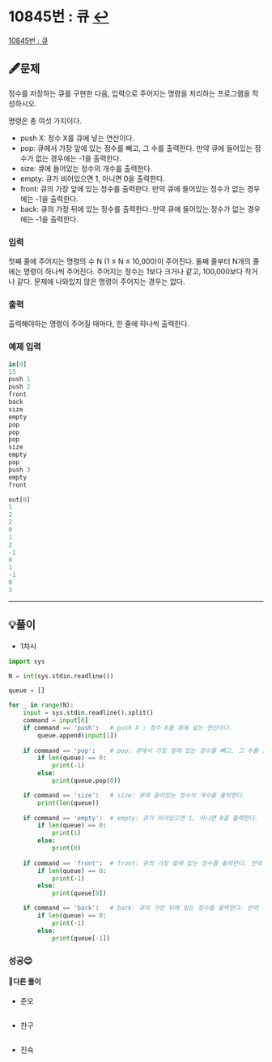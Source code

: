 # 10845번 : 큐 [↩](../../acmicpc)

[10845번 : 큐](https://www.acmicpc.net/problem/10845)

## 🖋️문제

정수를 저장하는 큐를 구현한 다음, 입력으로 주어지는 명령을 처리하는 프로그램을 작성하시오.

명령은 총 여섯 가지이다.

- push X: 정수 X를 큐에 넣는 연산이다.
- pop: 큐에서 가장 앞에 있는 정수를 빼고, 그 수를 출력한다. 만약 큐에 들어있는 정수가 없는 경우에는 -1을 출력한다.
- size: 큐에 들어있는 정수의 개수를 출력한다.
- empty: 큐가 비어있으면 1, 아니면 0을 출력한다.
- front: 큐의 가장 앞에 있는 정수를 출력한다. 만약 큐에 들어있는 정수가 없는 경우에는 -1을 출력한다.
- back: 큐의 가장 뒤에 있는 정수를 출력한다. 만약 큐에 들어있는 정수가 없는 경우에는 -1을 출력한다.

### 입력

첫째 줄에 주어지는 명령의 수 N (1 ≤ N ≤ 10,000)이 주어진다. 둘째 줄부터 N개의 줄에는 명령이 하나씩 주어진다. 주어지는 정수는 1보다 크거나 같고, 100,000보다 작거나 같다. 문제에 나와있지 않은 명령이 주어지는 경우는 없다.


### 출력

출력해야하는 명령이 주어질 때마다, 한 줄에 하나씩 출력한다. 

### 예제 입력

```python
in[0]
15
push 1
push 2
front
back
size
empty
pop
pop
pop
size
empty
pop
push 3
empty
front

out[0]
1
2
2
0
1
2
-1
0
1
-1
0
3

```

---

## 💡풀이

* 1차시

```python
import sys

N = int(sys.stdin.readline())

queue = []

for _ in range(N):
    input = sys.stdin.readline().split()
    command = input[0]
    if command == 'push':   # push X : 정수 X를 큐에 넣는 연산이다.
        queue.append(input[1])
        
    if command == 'pop':    # pop: 큐에서 가장 앞에 있는 정수를 빼고, 그 수를 출력한다. 만약 큐에 들어있는 정수가 없는 경우에는 -1을 출력한다.
        if len(queue) == 0:
            print(-1)
        else:
            print(queue.pop(0))

    if command == 'size':   # size: 큐에 들어있는 정수의 개수를 출력한다.
        print(len(queue))
    
    if command == 'empty':  # empty: 큐가 비어있으면 1, 아니면 0을 출력한다.
        if len(queue) == 0:
            print(1)
        else:
            print(0)
    
    if command == 'front':  # front: 큐의 가장 앞에 있는 정수를 출력한다. 만약 큐에 들어있는 정수가 없는 경우에는 -1을 출력한다.
        if len(queue) == 0:
            print(-1)
        else:
            print(queue[0])

    if command == 'back':   # back: 큐의 가장 뒤에 있는 정수를 출력한다. 만약 큐에 들어있는 정수가 없는 경우에는 -1을 출력한다.
        if len(queue) == 0:
            print(-1)
        else:
            print(queue[-1])


```


###  성공😊

#### 🤝다른 풀이

* 준오

```python

```

* 찬구

```java

```

* 진숙

```java

```

